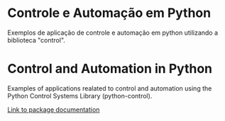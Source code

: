 # Controle e Automação em Python
Exemplos de aplicação de controle e automação em python utilizando a biblioteca "control".

# Control and Automation in Python
Examples of applications realated to control and automation using the Python Control Systems Library (python-control).

[Link to package documentation](https://python-control.readthedocs.io/en/0.9.0/)
